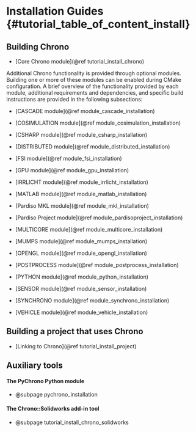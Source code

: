 Installation Guides {#tutorial_table_of_content_install}
==========================

## Building Chrono

-   [Core Chrono module](@ref tutorial_install_chrono)

Additional Chrono functionality is provided through optional modules. Building one or more of these modules can be enabled during CMake configuration. A brief overview of the functionality provided by each module, additional requirements and dependencies, and specific build instructions are provided in the following subsections:

-   [CASCADE module](@ref module_cascade_installation)

-   [COSIMULATION module](@ref module_cosimulation_installation)

-   [CSHARP module](@ref module_csharp_installation)

-   [DISTRIBUTED module](@ref module_distributed_installation)

-   [FSI module](@ref module_fsi_installation)

-   [GPU module](@ref module_gpu_installation)

-   [IRRLICHT module](@ref module_irrlicht_installation)

-   [MATLAB module](@ref module_matlab_installation)

-   [Pardiso MKL module](@ref module_mkl_installation)

-   [Pardiso Project module](@ref module_pardisoproject_installation)

-   [MULTICORE module](@ref module_multicore_installation)

-   [MUMPS module](@ref module_mumps_installation)

-   [OPENGL module](@ref module_opengl_installation)

-   [POSTPROCESS module](@ref module_postprocess_installation)

-   [PYTHON module](@ref module_python_installation)

-   [SENSOR module](@ref module_sensor_installation)	

-   [SYNCHRONO module](@ref module_synchrono_installation)

-   [VEHICLE module](@ref module_vehicle_installation)




## Building a project that uses Chrono

-   [Linking to Chrono](@ref tutorial_install_project)

## Auxiliary tools

#### The PyChrono Python module

- @subpage pychrono_installation


#### The Chrono::Solidworks add-in tool

- @subpage tutorial_install_chrono_solidworks
